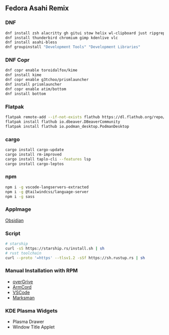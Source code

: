 ## Fedora Asahi Remix
### DNF
```sh
dnf install zsh alacritty gh gitui stow helix wl-clipboard just ripgrep bat fd-find neofetch python-unversioned-command nodejs podman mold
dnf install thunderbird chromium gimp kdenlive vlc
dnf install asahi-bless
dnf groupinstall "Development Tools" "Development Libraries"
```
### DNF Copr
```sh
dnf copr enable toroidalfox/kime
dnf install kime
dnf copr enable g3tchoo/prismlauncher
dnf install prismlauncher
dnf copr enable atim/bottom
dnf install bottom
```

### Flatpak
```sh
flatpak remote-add --if-not-exists flathub https://dl.flathub.org/repo/flathub.flatpakrepo
flatpak install flathub io.dbeaver.DBeaverCommunity
flatpak install flathub io.podman_desktop.PodmanDesktop
```

### cargo
```sh
cargo install cargo-update
cargo install rm-improved
cargo install taplo-cli --features lsp
cargo install cargo-leptos
```

### npm
```sh
npm i -g vscode-langservers-extracted
npm i -g @tailwindcss/language-server
npm i -g sass
```

### AppImage

[Obsidian](https://obsidian.md/download)

### Script

```sh
# starship
curl -sS https://starship.rs/install.sh | sh
# rust toolchain
curl --proto '=https' --tlsv1.2 -sSf https://sh.rustup.rs | sh
```

### Manual Installation with RPM

- [overGrive](https://www.overgrive.com)
- [ArmCord](https://github.com/ArmCord/ArmCord/releases)
- [VSCode](https://code.visualstudio.com/docs/setup/linux)
- [Marksman](https://github.com/artempyanykh/marksman/releases)

### KDE Plasma Widgets

- Plasma Drawer
- Window Title Applet
